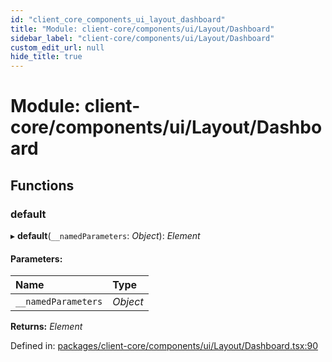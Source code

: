 ```yaml
---
id: "client_core_components_ui_layout_dashboard"
title: "Module: client-core/components/ui/Layout/Dashboard"
sidebar_label: "client-core/components/ui/Layout/Dashboard"
custom_edit_url: null
hide_title: true
---
```


# Module: client-core/components/ui/Layout/Dashboard

## Functions

### default

▸ **default**(`__namedParameters`: *Object*): *Element*

#### Parameters:

Name | Type |
:------ | :------ |
`__namedParameters` | *Object* |

**Returns:** *Element*

Defined in: [packages/client-core/components/ui/Layout/Dashboard.tsx:90](https://github.com/xr3ngine/xr3ngine/blob/5a0f83ed8/packages/client-core/components/ui/Layout/Dashboard.tsx#L90)
